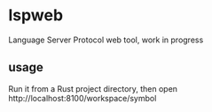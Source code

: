 # lspweb

Language Server Protocol web tool, work in progress

## usage

Run it from a Rust project directory, then open http://localhost:8100/workspace/symbol

